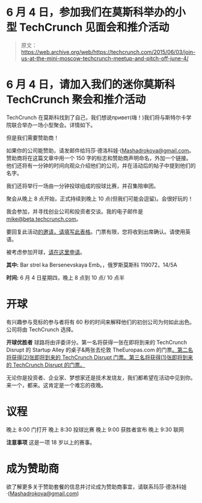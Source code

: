 # 6 月 4 日，参加我们在莫斯科举办的小型 TechCrunch 见面会和推介活动

> 原文：<https://web.archive.org/web/https://techcrunch.com/2015/06/03/join-us-at-the-mini-moscow-techcrunch-meetup-and-pitch-off-june-4/>

# 6 月 4 日，请加入我们的迷你莫斯科 TechCrunch 聚会和推介活动

TechCrunch 在莫斯科找到了自己，我们想说привет(嗨！)我们将与斯特尔卡学院联合举办一场小型聚会。详情如下。

但是我们需要赞助商！

如果你的公司能赞助，请发邮件给玛莎·德洛科娃·(Mashadrokova@gmail.com。赞助商将在这篇文章中用一个 150 字的标志和赞助商声明命名，外加一个链接。他们还将有一分钟的时间向观众介绍他们的公司，并在活动后的帖子中提到他们的名字。

我们还将举行一场由一分钟投球组成的投球比赛，并召集陪审团。

聚会从晚上 8 点开始，正式持续到晚上 10 点(但我们可能会逗留)。会很好玩的！

我会参加，并寻找创业公司和投资者交谈。我的电子邮件是 mike@beta.techcrunch.com。

要回复此活动[的邀请，请填写此表格](https://web.archive.org/web/20221209025022/http://goo.gl/forms/OfzrNZGzbj)。门票有限，您将收到出席确认。请使用英语。

被考虑参加开球，[请在这里申请](https://web.archive.org/web/20221209025022/http://goo.gl/forms/OfzrNZGzbj)。

**其中:**
Bar strel ka
Bersenevskaya Emb。，俄罗斯莫斯科 119072，14/5A

**时间:**
6 月 4 日星期四，晚上 8 点到 10 点/ 10 点半

# 开球

有兴趣参与竞标的参与者将有 60 秒的时间来解释他们的初创公司为何如此出色。公司将由 TechCrunch 选择。

**开球优胜者**
球路将由评委评分。第一名将获得一张在即将到来的 TechCrunch Disrupt 的 Startup Alley 的桌子&两张去伦敦 TheEuropas.com 的门票[。第二名将获得(2)张即将到来的 TechCrunch Disrupt 门票。第三名将获得(1)张即将到来的 TechCrunch Disrupt 的门票。](https://web.archive.org/web/20221209025022/http://theeuropas.com/)

无论你是投资者、企业家、梦想家还是技术发烧友，我们都希望在活动中见到你。来一个，都来。这肯定是一个难忘的夜晚。

# 议程

晚上 8:00 门打开
晚上 8:30 投球比赛
晚上 9:00 获胜者宣布
晚上 9:30 联网

**注意事项**
这是一项 18 岁以上的赛事。

# 成为赞助商

欲了解更多关于赞助套餐的信息并讨论成为赞助商事宜，请联系玛莎·德洛科娃·(Mashadrokova@gmail.com)
